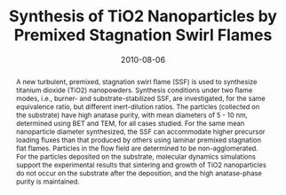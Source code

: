 ---
title: "Synthesis of TiO2 Nanoparticles by Premixed Stagnation Swirl Flames"
date: 2010-08-06
authors: ["Junjing Wang", "Shuiqing Li", "**Wen Yan**", "Stephen D. Tse", "Qiang Yao"]
publication_types: ["2"]
publication: "*Proceedings of the Combustion Institute*"
doi: "10.1016/j.proci.2010.05.022"
abstract: A new turbulent, premixed, stagnation swirl flame (SSF) is used to synthesize titanium dioxide (TiO2) nanopowders. Synthesis conditions under two flame modes, i.e., burner- and substrate-stabilized SSF, are investigated, for the same equivalence ratio, but different inert-dilution ratios. The particles (collected on the substrate) have high anatase purity, with mean diameters of 5 - 10 nm, determined using BET and TEM, for all cases studied. For the same mean nanoparticle diameter synthesized, the SSF can accommodate higher precursor loading fluxes than that produced by others using laminar premixed stagnation flat flames. Particles in the flow field are determined to be non-agglomerated. For the particles deposited on the substrate, molecular dynamics simulations support the experimental results that sintering and growth of TiO2 nanoparticles do not occur on the substrate after the deposition, and the high anatase-phase purity is maintained.
---